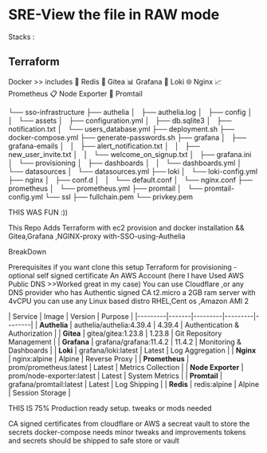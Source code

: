 # SRE-View the file in RAW mode 

Stacks : 
## Terraform 
Docker >>
includes
🔴 Redis
🔧 Gitea
📊 Grafana
📝 Loki
🌐 Nginx
📈 Prometheus
📋 Node Exporter
📄 Promtail




└── sso-infrastructure
    ├── authelia
    │   ├── authelia.log
    │   ├── config
    │   │   └── assets
    │   ├── configuration.yml
    │   ├── db.sqlite3
    │   ├── notification.txt
    │   └── users_database.yml
    ├── deployment.sh
    ├── docker-compose.yml
    ├── generate-passwords.sh
    ├── grafana
    │   ├── grafana-emails
    │   │   ├── alert_notification.txt
    │   │   ├── new_user_invite.txt
    │   │   └── welcome_on_signup.txt
    │   ├── grafana.ini
    │   └── provisioning
    │       ├── dashboards
    │       │   └── dashboards.yml
    │       └── datasources
    │           └── datasources.yml
    ├── loki
    │   └── loki-config.yml
    ├── nginx
    │   ├── conf.d
    │   │   └── default.conf
    │   └── nginx.conf
    ├── prometheus
    │   └── prometheus.yml
    ├── promtail
    │   └── promtail-config.yml
    └── ssl
        ├── fullchain.pem
        └── privkey.pem



THIS WAS FUN :))

This Repo 
Adds Terraform with  ec2 provision and docker installation  &&
 Gitea,Grafana ,NGINX-proxy with-SSO-using-Authelia

BreakDown 

Prerequisites if you want clone this setup 
Terraform for provisioning -optional 
self signed certificate
An AWS Account (here I have Used AWS Public DNS >>Worked great in my case) You can use Cloudflare ,or any DNS provider who has Authentic signed CA 
t2.micro  a 2GB ram server with 4vCPU  you can use any Linux based distro  RHEL,Cent os ,Amazon AMI 2  


| Service | Image | Version | Purpose |
|---------|-------|---------|---------|--------|
| **Authelia** | authelia/authelia:4.39.4 | 4.39.4 | Authentication & Authorization | 
| **Gitea** | gitea/gitea:1.23.8 | 1.23.8 | Git Repository Management | 
| **Grafana** | grafana/grafana:11.4.2 | 11.4.2 | Monitoring & Dashboards | 
| **Loki** | grafana/loki:latest | Latest | Log Aggregation |
| **Nginx** | nginx:alpine | Alpine | Reverse Proxy | 
| **Prometheus** | prom/prometheus:latest | Latest | Metrics Collection | 
| **Node Exporter** | prom/node-exporter:latest | Latest | System Metrics | 
| **Promtail** | grafana/promtail:latest | Latest | Log Shipping | 
| **Redis** | redis:alpine | Alpine | Session Storage | 


THIS IS 75% Production ready setup. 
tweaks or mods needed 

CA signed certificates from cloudflare or AWS 
a  secreat vault to store the secrets 
docker-compose needs minor tweaks and improvements 
tokens and secrets should be shipped to safe store or vault

 


